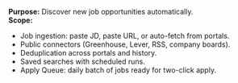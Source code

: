 **Purpose:** Discover new job opportunities automatically.  
**Scope:**

- Job ingestion: paste JD, paste URL, or auto-fetch from portals.
- Public connectors (Greenhouse, Lever, RSS, company boards).
- Deduplication across portals and history.
- Saved searches with scheduled runs.
- Apply Queue: daily batch of jobs ready for two-click apply.
